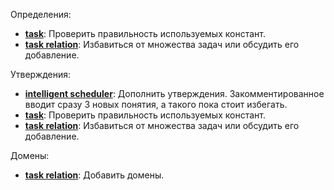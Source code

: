 Определения:
- [**task**](https://intelligent-scheduler.jetbrains.space/p/ische/repositories/knowledge-base/files/intelligent-scheduler/sections/tasks/classes/concept-task.scs):
  Проверить правильность используемых констант.
- [**task relation**](https://intelligent-scheduler.jetbrains.space/p/ische/repositories/knowledge-base/files/intelligent-scheduler/sections/tasks/classes/concept-task-relation.scs):
  Избавиться от множества задач или обсудить его добавление.

Утверждения:
- [**intelligent scheduler**](https://intelligent-scheduler.jetbrains.space/p/ische/repositories/knowledge-base/files/intelligent-scheduler/classes/concept-intelligent-scheduler.scs): 
  Дополнить утверждения. Закомментированное вводит сразу 3 новых понятия, а такого пока стоит избегать.
- [**task**](https://intelligent-scheduler.jetbrains.space/p/ische/repositories/knowledge-base/files/intelligent-scheduler/sections/tasks/classes/concept-task.scs): 
  Проверить правильность используемых констант.
- [**task relation**](https://intelligent-scheduler.jetbrains.space/p/ische/repositories/knowledge-base/files/intelligent-scheduler/sections/tasks/classes/concept-task-relation.scs): 
  Избавиться от множества задач или обсудить его добавление.

Домены:
- [**task relation**](https://intelligent-scheduler.jetbrains.space/p/ische/repositories/knowledge-base/files/intelligent-scheduler/sections/tasks/classes/concept-task-relation.scs): 
  Добавить домены.

